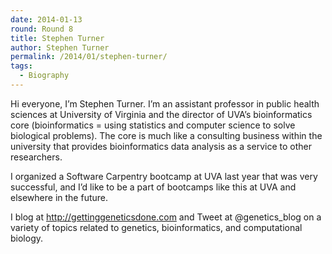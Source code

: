 ```yaml
---
date: 2014-01-13
round: Round 8
title: Stephen Turner
author: Stephen Turner
permalink: /2014/01/stephen-turner/
tags:
  - Biography
---
```

Hi everyone, I&#8217;m Stephen Turner. I&#8217;m an assistant professor in public health sciences at University of Virginia and the director of UVA&#8217;s bioinformatics core (bioinformatics = using statistics and computer science to solve biological problems). The core is much like a consulting business within the university that provides bioinformatics data analysis as a service to other researchers.

I organized a Software Carpentry bootcamp at UVA last year that was very successful, and I&#8217;d like to be a part of bootcamps like this at UVA and elsewhere in the future.

I blog at http://gettinggeneticsdone.com and Tweet at @genetics_blog on a variety of topics related to genetics, bioinformatics, and computational biology.
